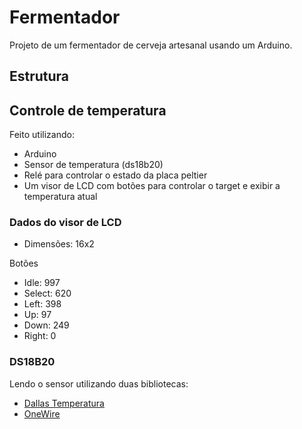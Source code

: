 # Fermentador

Projeto de um fermentador de cerveja artesanal usando um Arduino.

## Estrutura

## Controle de temperatura

Feito utilizando:
* Arduino
* Sensor de temperatura (ds18b20)
* Relé para controlar o estado da placa peltier
* Um visor de LCD com botões para controlar o target e exibir a temperatura atual

### Dados do visor de LCD

* Dimensões: 16x2

Botões
* Idle: 997
* Select: 620
* Left: 398
* Up: 97
* Down: 249
* Right: 0

### DS18B20

Lendo o sensor utilizando duas bibliotecas:

* [Dallas Temperatura](http://www.hacktronics.com/code/DallasTemperature.zip)
* [OneWire](http://www.pjrc.com/teensy/arduino_libraries/OneWire.zip)